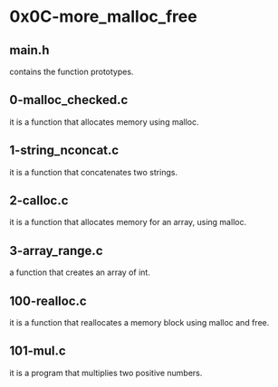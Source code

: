 # 0x0C-more_malloc_free

## main.h

contains the function prototypes.

## 0-malloc_checked.c

it is a function that allocates memory using malloc.

## 1-string_nconcat.c

it is a function that concatenates two strings.

## 2-calloc.c

it is a function that allocates memory for an array, using malloc.

## 3-array_range.c

a function that creates an array of int.

## 100-realloc.c

it is a function that reallocates a memory block using malloc and free.

## 101-mul.c

it is a program that multiplies two positive numbers.
